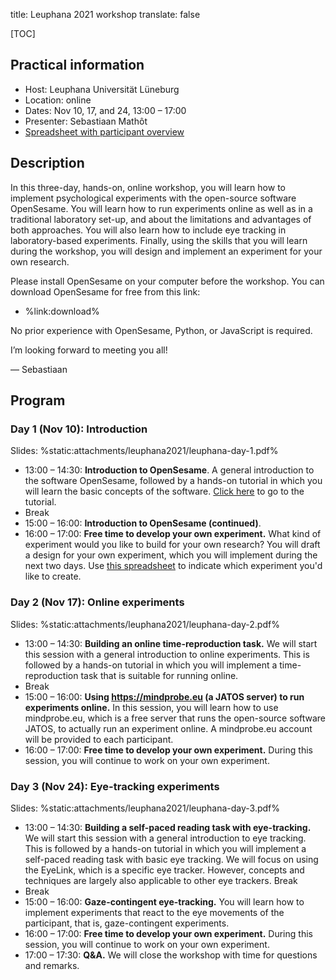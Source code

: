 title: Leuphana 2021 workshop
translate: false


[TOC]


## Practical information

- Host: Leuphana Universität Lüneburg
- Location: online
- Dates: Nov 10, 17, and 24, 13:00 – 17:00
- Presenter: Sebastiaan Mathôt
- [Spreadsheet with participant overview](https://docs.google.com/spreadsheets/d/1QCUwNuHX5OkadF4kWj0xp9Aj9NDM7WxWJ0q6NBlUWhI/edit?usp=sharing)


## Description

In this three-day, hands-on, online workshop, you will learn how to implement psychological experiments with the open-source software OpenSesame. You will learn how to run experiments online as well as in a traditional laboratory set-up, and about the limitations and advantages of both approaches. You will also learn how to include eye tracking in laboratory-based experiments. Finally, using the skills that you will learn during the workshop, you will design and implement an experiment for your own research.

Please install OpenSesame on your computer before the workshop. You can download OpenSesame for free from this link:

- %link:download%

No prior experience with OpenSesame, Python, or JavaScript is required.

I’m looking forward to meeting you all!

— Sebastiaan


## Program 


### Day 1 (Nov 10): Introduction

Slides: %static:attachments/leuphana2021/leuphana-day-1.pdf%

- 13:00 – 14:30: __Introduction to OpenSesame__. A general introduction to the software OpenSesame, followed by a hands-on tutorial in which you will learn the basic concepts of the software. [Click here](%url:/tutorials/capybara%) to go to the tutorial.
- Break
- 15:00 – 16:00: __Introduction to OpenSesame (continued)__.
- 16:00 – 17:00: __Free time to develop your own experiment.__ What kind of experiment would you like to build for your own research? You will draft a design for your own experiment, which you will implement during the next two days. Use [this spreadsheet](https://docs.google.com/spreadsheets/d/1QCUwNuHX5OkadF4kWj0xp9Aj9NDM7WxWJ0q6NBlUWhI/edit?usp=sharing) to indicate which experiment you'd like to create.


### Day 2 (Nov 17): Online experiments

Slides: %static:attachments/leuphana2021/leuphana-day-2.pdf%

- 13:00 – 14:30: __Building an online time-reproduction task.__ We will start this session with a general introduction to online experiments. This is followed by a hands-on tutorial in which you will implement a time-reproduction task that is suitable for running online.
- Break
- 15:00 – 16:00: __Using <https://mindprobe.eu> (a JATOS server) to run experiments online.__ In this session, you will learn how to use mindprobe.eu, which is a free server that runs the open-source software JATOS, to actually run an experiment online. A mindprobe.eu account will be provided to each participant.
- 16:00 – 17:00: __Free time to develop your own experiment.__ During this session, you will continue to work on your own experiment.


### Day 3 (Nov 24): Eye-tracking experiments

Slides: %static:attachments/leuphana2021/leuphana-day-3.pdf%

- 13:00 – 14:30: __Building a self-paced reading task with eye-tracking.__ We will start this session with a general introduction to eye tracking. This is followed by a hands-on tutorial in which you will implement a self-paced reading task with basic eye tracking. We will focus on using the EyeLink, which is a specific eye tracker. However, concepts and techniques are largely also applicable to other eye trackers.
Break
- Break
- 15:00 – 16:00: __Gaze-contingent eye-tracking.__ You will learn how to implement experiments that react to the eye movements of the participant, that is, gaze-contingent experiments.
- 16:00 – 17:00: __Free time to develop your own experiment.__ During this session, you will continue to work on your own experiment.
- 17:00 – 17:30: __Q&A.__ We will close the workshop with time for questions and remarks.
